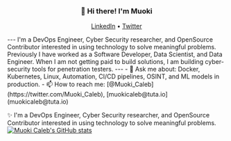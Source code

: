 <h3 align="center">👋 Hi there! I'm Muoki</h3>
<p align="center">
  <a href="www.linkedin.com/in/muokicaleb">LinkedIn</a> •
  <a href="https://twitter.com/muoki_caleb">Twitter</a>
</p>
--- 
I'm a DevOps Engineer, Cyber Security researcher, and OpenSource Contributor interested in using technology to solve meaningful problems. 
Previously I have worked as a Software Developer, Data Scientist, and Data Engineer.
When I am not getting paid to build solutions, I am building cyber-security tools for penetration testers.
---
- 💬 Ask me about: Docker, Kubernetes, Linux, Automation, CI/CD pipelines, OSINT, and ML models in production.
- 📫 How to reach me: [@Muoki_Caleb](https://twitter.com/Muoki_Caleb), [muokicaleb@tuta.io](muokicaleb@tuta.io)

✨ I'm a DevOps Engineer, Cyber Security researcher, and OpenSource Contributor interested in using technology to solve meaningful problems. 
[![Muoki Caleb's GitHub stats](https://github-readme-stats.vercel.app/api?username=muokicaleb&theme=nord&count_private=true&show_icons=true)](https://github.com/muokicaleb)
